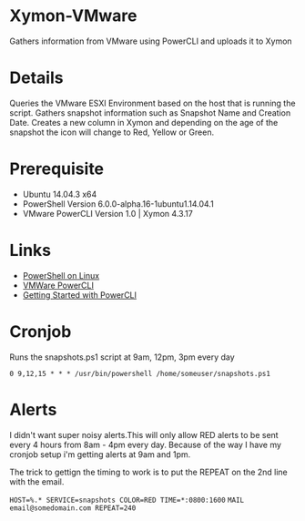 # Xymon-VMware
Gathers information from VMware using PowerCLI and uploads it to Xymon

# Details
Queries the VMware ESXI Environment based on the host that is running the script. Gathers snapshot information such as Snapshot Name and Creation Date. Creates a new column in Xymon and depending on the age of the snapshot the icon will change to Red, Yellow or Green.

# Prerequisite
- Ubuntu 14.04.3 x64 
- PowerShell Version 6.0.0-alpha.16-1ubuntu1.14.04.1
- VMware PowerCLI Version 1.0 | Xymon 4.3.17

# Links
- [PowerShell on Linux](https://github.com/PowerShell/PowerShell/blob/master/docs/installation/linux.md)
- [VMWare PowerCLI](https://labs.vmware.com/flings/powercli-core)
- [Getting Started with PowerCLI](http://www.virten.net/2016/10/getting-started-with-powercli-for-linux-powercli-core/)

# Cronjob
Runs the snapshots.ps1 script at 9am, 12pm, 3pm every day

`0 9,12,15 * * * /usr/bin/powershell /home/someuser/snapshots.ps1`

# Alerts
I didn't want super noisy alerts.This will only allow RED alerts to be sent every 4 hours from 8am - 4pm every day. Because of the way I have my cronjob setup i'm getting alerts at 9am and 1pm.

The trick to gettign the timing to work is to put the REPEAT on the 2nd line with the email.

`HOST=%.* SERVICE=snapshots COLOR=RED TIME=*:0800:1600`
        `MAIL email@somedomain.com REPEAT=240`

